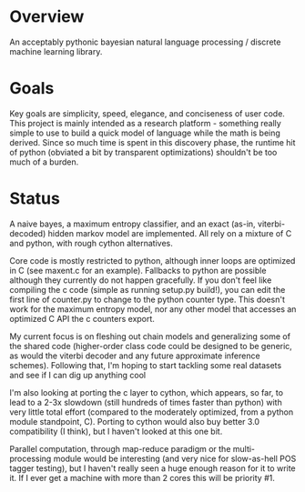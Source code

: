 Overview
========
An acceptably pythonic bayesian natural language processing / discrete
machine learning library.

Goals
=====
Key goals are simplicity, speed, elegance, and conciseness of user
code. This project is mainly intended as a research platform - something
really simple to use to build a quick model of language while the math
is being derived. Since so much time is spent in this discovery phase,
the runtime hit of python (obviated a bit by transparent
optimizations) shouldn't be too much of a burden.

Status
======
A naive bayes, a maximum entropy classifier, and an exact (as-in,
viterbi-decoded) hidden markov model are implemented. All rely on a mixture of C and
python, with rough cython alternatives.

Core code is mostly restricted to python, although inner loops are
optimized in C (see maxent.c for an example). Fallbacks to python are
possible although they currently do not happen gracefully. If you
don't feel like compiling the c code (simple as running setup.py
build!), you can edit the first line of counter.py to change to the
python counter type. This doesn't work for the maximum entropy model,
nor any other model that accesses an optimized C API the c counters export.

My current focus is on fleshing out chain models and generalizing some
of the shared code (higher-order class code could be designed to be
generic, as would the viterbi decoder and any future approximate
inference schemes). Following that, I'm hoping to start tackling some
real datasets and see if I can dig up anything cool

I'm also looking at porting the c layer to cython,
which appears, so far, to lead to a 2-3x slowdown (still hundreds of
times faster than python) with very little total effort (compared to
the moderately optimized, from a python module standpoint,
C). Porting to cython would also buy better 3.0 compatibility (I
think), but I haven't looked at this one bit.

Parallel computation, through map-reduce paradigm or the
multi-processing module would be interesting (and very nice for
slow-as-hell POS tagger testing), but I haven't really seen a huge
enough reason for it to write it. If I ever get a machine with more
than 2 cores this will be priority #1.
